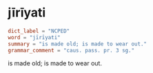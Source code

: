 # jīrīyati

``` toml
dict_label = "NCPED"
word = "jīrīyati"
summary = "is made old; is made to wear out."
grammar_comment = "caus. pass. pr. 3 sg."
```

is made old; is made to wear out.

